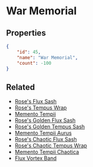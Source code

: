 # War Memorial

<no description available>

## Properties

```json
{
    "id": 45,
    "name": "War Memorial",
    "count": -100
}
```

## Related

- [Rose's Flux Sash](../items/3392-rose-s-flux-sash.md)
- [Rose's Tempus Wrap](../items/3393-rose-s-tempus-wrap.md)
- [Memento Tempii](../items/3394-memento-tempii.md)
- [Rose's Golden Flux Sash](../items/3395-rose-s-golden-flux-sash.md)
- [Rose's Golden Tempus Sash](../items/3396-rose-s-golden-tempus-sash.md)
- [Memento Tempii Aurus](../items/3397-memento-tempii-aurus.md)
- [Rose's Chaotic Flux Sash](../items/3398-rose-s-chaotic-flux-sash.md)
- [Rose's Chaotic Tempus Wrap](../items/3399-rose-s-chaotic-tempus-wrap.md)
- [Memento Tempii Chaotica](../items/3400-memento-tempii-chaotica.md)
- [Flux Vortex Band](../items/3401-flux-vortex-band.md)

